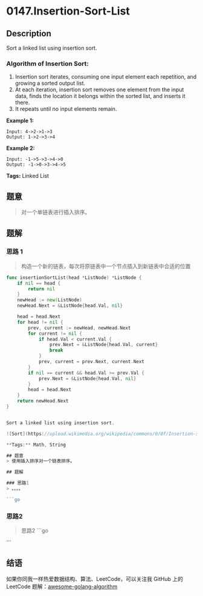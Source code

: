 # 0147.Insertion-Sort-List

## Description

Sort a linked list using insertion sort.

### Algorithm of Insertion Sort:

1. Insertion sort iterates, consuming one input element each repetition, and growing a sorted output list.
2. At each iteration, insertion sort removes one element from the input data, finds the location it belongs within the sorted list, and inserts it there.
3. It repeats until no input elements remain.

**Example 1:**

```text
Input: 4->2->1->3
Output: 1->2->3->4
```

**Example 2:**

```text
Input: -1->5->3->4->0
Output: -1->0->3->4->5
```

**Tags:** Linked List

## 题意

> 对一个单链表进行插入排序。

## 题解

### 思路 1

> 构造一个新的链表，每次将原链表中一个节点插入到新链表中合适的位置

```go
func insertionSortList(head *ListNode) *ListNode {
    if nil == head {
        return nil
    }
    newHead := new(ListNode)
    newHead.Next = &ListNode{head.Val, nil}

    head = head.Next
    for head != nil {
        prev, current := newHead, newHead.Next
        for current != nil {
            if head.Val < current.Val {
                prev.Next = &ListNode{head.Val, current}
                break
            }
            prev, current = prev.Next, current.Next
        }
        if nil == current && head.Val >= prev.Val {
            prev.Next = &ListNode{head.Val, nil}
        }
        head = head.Next
    }
    return newHead.Next
}


Sort a linked list using insertion sort.

![Sort](https://upload.wikimedia.org/wikipedia/commons/0/0f/Insertion-sort-example-300px.gif)

**Tags:** Math, String

## 题意
> 使用插入排序对一个链表排序。

## 题解

### 思路1
> 。。。。

```go
```

### 思路2

> 思路2 \`\`\`go

\`\`\`

## 结语

如果你同我一样热爱数据结构、算法、LeetCode，可以关注我 GitHub 上的 LeetCode 题解：[awesome-golang-algorithm](https://github.com/kylesliu/awesome-golang-algorithm)

